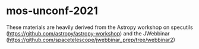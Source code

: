 # mos-unconf-2021

These materials are heavily derived from the Astropy workshop on specutils (https://github.com/astropy/astropy-workshop) and the JWebbinar (https://github.com/spacetelescope/jwebbinar_prep/tree/webbinar2)
